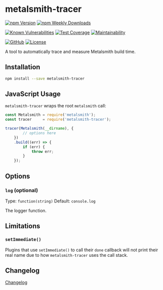 # metalsmith-tracer

[![npm Version](https://badgen.net/npm/v/metalsmith-tracer?icon=npm)](https://www.npmjs.com/package/metalsmith-tracer)
[![npm Weekly Downloads](https://badgen.net/npm/dw/metalsmith-tracer)](https://www.npmjs.com/package/metalsmith-tracer)

[![Known Vulnerabilities](https://snyk.io/test/npm/metalsmith-tracer/badge.svg)](https://snyk.io/test/npm/metalsmith-tracer)
[![Test Coverage](https://badgen.net/codecov/c/github/emmercm/metalsmith-tracer/master?icon=codecov)](https://codecov.io/gh/emmercm/metalsmith-tracer)
[![Maintainability](https://badgen.net/codeclimate/maintainability/emmercm/metalsmith-tracer?icon=codeclimate)](https://codeclimate.com/github/emmercm/metalsmith-tracer/maintainability)

[![GitHub](https://badgen.net/badge/emmercm/metalsmith-tracer/purple?icon=github)](https://github.com/emmercm/metalsmith-tracer)
[![License](https://badgen.net/github/license/emmercm/metalsmith-tracer?color=grey)](https://github.com/emmercm/metalsmith-tracer/blob/master/LICENSE)

A tool to automatically trace and measure Metalsmith build time.

## Installation

```bash
npm install --save metalsmith-tracer
```

## JavaScript Usage

`metalsmith-tracer` wraps the root `metalsmith` call:

```javascript
const Metalsmith = require('metalsmith');
const tracer     = require('metalsmith-tracer');

tracer(Metalsmith(__dirname), {
        // options here
    })
    .build((err) => {
        if (err) {
            throw err;
        }
    });
```

## Options

### `log` (optional)

Type: `function(string)` Default: `console.log`

The logger function.

## Limitations

### `setImmediate()`

Plugins that use `setImmediate()` to call their `done` callback will not print their real name due to how `metalsmith-tracer` uses the call stack.

## Changelog

[Changelog](./CHANGELOG.md)
